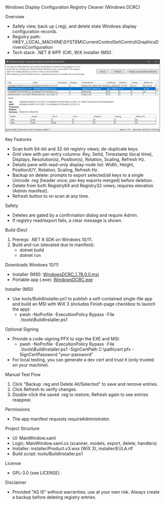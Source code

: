 Windows Display Configuration Registry Cleaner (Windows DCRC)

Overview
- Safely view, back up (.reg), and delete stale Windows display configuration records.
- Registry path: HKEY_LOCAL_MACHINE\SYSTEM\CurrentControlSet\Control\GraphicsDrivers\Configuration
- Tech stack: .NET 8 WPF (C#), WiX installer (MSI).

![Windows DCRC UI](Assets/WindowsDCRCmainUI.png)

Key Features
- Scan both 64-bit and 32-bit registry views; de-duplicate keys.
- Grid view with per-entry columns: Key, SetId, Timestamp (local time), Displays, Resolution(s), Position(s), Rotation, Scaling, Refresh Hz.
- Details pane with read-only display-node list: Width, Height, PositionX/Y, Rotation, Scaling, Refresh Hz.
- Backup on delete: prompts to export selected/all keys to a single Unicode .reg (header once; per-key exports merged) before deletion.
- Delete from both Registry64 and Registry32 views; requires elevation (Admin manifest).
- Refresh button to re-scan at any time.

Safety
- Deletes are gated by a confirmation dialog and require Admin.
- If registry read/export fails, a clear message is shown.

Build (Dev)
1) Prereqs: .NET 8 SDK on Windows 10/11.
2) Build and run (elevated due to manifest):
   - dotnet build
   - dotnet run

Downloads Windows 10/11
- Installer (MSI): [WindowsDCRC_1.78.0.0.msi](installer/WindowsDCRC_1.78.0.0.msi)
- Portable app (.exe): [WindowsDCRC.exe](installer/WindowsDCRC.exe)

Installer (MSI)
- Use tools/BuildInstaller.ps1 to publish a self-contained single-file app and build an MSI with WiX 3 (includes Finish-page checkbox to launch the app):
  - pwsh -NoProfile -ExecutionPolicy Bypass -File .\tools\BuildInstaller.ps1

Optional Signing
- Provide a code-signing PFX to sign the EXE and MSI:
  - pwsh -NoProfile -ExecutionPolicy Bypass -File .\tools\BuildInstaller.ps1 -SignCertPath C:\path\cert.pfx -SignCertPassword "your-password"
- For local testing, you can generate a dev cert and trust it (only trusted on your machine).

Manual Test Flow
1) Click "Backup .reg and Delete All/Selected" to save and remove entries.
2) Click Refresh to verify changes.
3) Double-click the saved .reg to restore; Refresh again to see entries reappear.

Permissions
- The app manifest requests requireAdministrator.

Project Structure
- UI: MainWindow.xaml
- Logic: MainWindow.xaml.cs (scanner, models, export, delete, handlers)
- Installer: installer/Product.v3.wxs (WiX 3), installer/EULA.rtf
- Build script: tools/BuildInstaller.ps1

License
- GPL-3.0 (see LICENSE).

Disclaimer
- Provided "AS IS" without warranties; use at your own risk. Always create a backup before deleting registry entries.


